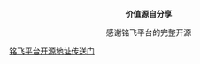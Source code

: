  
<p align="center">
<strong>价值源自分享</strong>
</p>
<p align="center">感谢铭飞平台的完整开源</p>
<p align="left"><a target="_blank" href="https://gitee.com/mingSoft/MCMS/tree/master">铭飞平台开源地址传送门</a>	</p>
